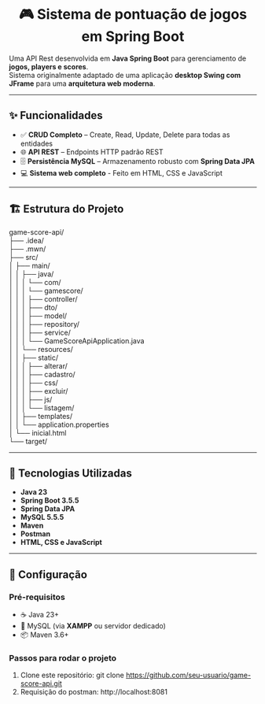 <h1 align="center">🎮 Sistema de pontuação de jogos em Spring Boot</h1>

Uma API Rest desenvolvida em **Java Spring Boot** para gerenciamento de **jogos, players e scores**.  
Sistema originalmente adaptado de uma aplicação **desktop Swing com JFrame** para uma **arquitetura web moderna**.

---

## ✨ Funcionalidades

- ✅ **CRUD Completo** – Create, Read, Update, Delete para todas as entidades   
- 🌐 **API REST** – Endpoints HTTP padrão REST  
- 🗄️ **Persistência MySQL** – Armazenamento robusto com **Spring Data JPA**
- 💻 **Sistema web completo** - Feito em HTML, CSS e JavaScript

---

## 🏗️ Estrutura do Projeto

game-score-api/
<br>
├── .idea/
<br>
├── .mwn/
<br>
├── src/
<br>
│   ├── main/
<br>
│   │   ├── java/
<br>
│   │   │   └── com/
<br>
│   │   │       └── gamescore/
<br>
│   │   │           ├── controller/
<br>
│   │   │           ├── dto/
<br>
│   │   │           ├── model/
<br>
│   │   │           ├── repository/
<br>
│   │   │           ├── service/
<br>
│   │   │           └── GameScoreApiApplication.java
<br>
│   │   └── resources/
<br>
│   │       ├── static/
<br>
│   │       │   ├── alterar/
<br>
│   │       │   ├── cadastro/
<br>
│   │       │   ├── css/
<br>
│   │       │   ├── excluir/
<br>
│   │       │   ├── js/
<br>
│   │       │   └── listagem/
<br>
│   │       ├── templates/
<br>
│   │       └── application.properties
<br>
│   └── inicial.html
<br>
└── target/

---

## 🚀 Tecnologias Utilizadas

-  **Java 23**
-  **Spring Boot 3.5.5**
-  **Spring Data JPA**
-  **MySQL 5.5.5**
-  **Maven**
-  **Postman**
-  **HTML, CSS e JavaScript**

---

## 🔌 Configuração

### Pré-requisitos
- ☕ Java 23+  
- 🐬 MySQL (via **XAMPP** ou servidor dedicado)  
- 📦 Maven 3.6+  

### Passos para rodar o projeto
1. Clone este repositório:  git clone https://github.com/seu-usuario/game-score-api.git
2. Requisição do postman: http://localhost:8081

